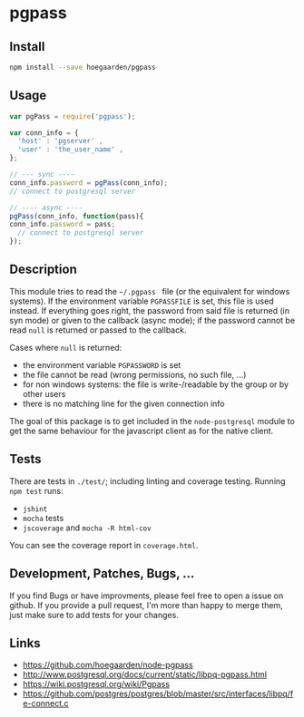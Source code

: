 # pgpass

## Install

```sh
npm install --save hoegaarden/pgpass
```

## Usage
```js
var pgPass = require('pgpass');

var conn_info = {
  'host' : 'pgserver' ,
  'user' : 'the_user_name' ,
};

// --- sync ----
conn_info.password = pgPass(conn_info);
// connect to postgresql server

// ---- async ----
pgPass(conn_info, function(pass){
conn_info.password = pass;
  // connect to postgresql server
});
```

## Description

This module tries to read the `~/.pgpass ` file (or the equivalent for windows systems). If the environment variable `PGPASSFILE` is set, this file is used instead. If everything goes right, the password from said file is returned (in syn mode) or given to the callback (async mode); if the password cannot be read `null` is returned or passed to the callback.

Cases where `null` is returned:

- the environment variable `PGPASSWORD` is set
- the file cannot be read (wrong permissions, no such file, ...)
- for non windows systems: the file is write-/readable by the group or by other users
- there is no matching line for the given connection info

The goal of this package is to get included in the `node-postgresql` module to get the same behaviour for the javascript client as for the native client.

## Tests

There are tests in `./test/`; including linting and coverage testing. Running `npm test` runs:

- `jshint`
- `mocha` tests
- `jscoverage` and `mocha -R html-cov`

You can see the coverage report in `coverage.html`.


## Development, Patches, Bugs, ...

If you find Bugs or have improvments, please feel free to open a issue on github. If you provide a pull request, I'm more than happy to merge them, just make sure to add tests for your changes.

## Links

- https://github.com/hoegaarden/node-pgpass
- http://www.postgresql.org/docs/current/static/libpq-pgpass.html
- https://wiki.postgresql.org/wiki/Pgpass
- https://github.com/postgres/postgres/blob/master/src/interfaces/libpq/fe-connect.c
